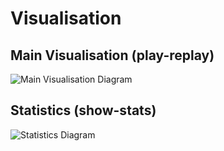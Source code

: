 # Visualisation

## Main Visualisation (play-replay)

![Main Visualisation Diagram](https://github.com/OCzarnecki/gdp8/tree/master/docs/mainVis_diagram.png)

## Statistics (show-stats)

![Statistics Diagram](https://github.com/OCzarnecki/gdp8/tree/master/docs/stats_diagram.png)
